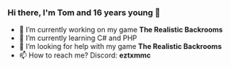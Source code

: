 ### Hi there, I'm Tom and 16 years young 👋


- 🔭 I’m currently working on my game **The Realistic Backrooms**
- 🌱 I’m currently learning C# and PHP
- 🤔 I’m looking for help with my game **The Realistic Backrooms**
- 📫 How to reach me? Discord: **eztxmmc**

